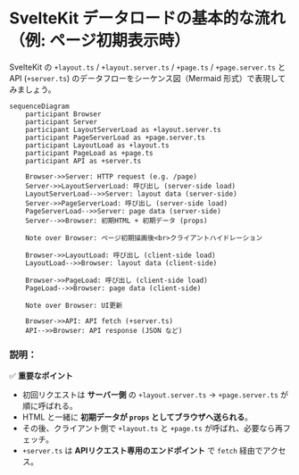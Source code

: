 # SvelteKit データロードの基本的な流れ（例: ページ初期表示時）

SvelteKit の `+layout.ts` / `+layout.server.ts` / `+page.ts` / `+page.server.ts` と API (`+server.ts`) のデータフローをシーケンス図（Mermaid 形式）で表現してみましょう。


```mermaid
sequenceDiagram
    participant Browser
    participant Server
    participant LayoutServerLoad as +layout.server.ts
    participant PageServerLoad as +page.server.ts
    participant LayoutLoad as +layout.ts
    participant PageLoad as +page.ts
    participant API as +server.ts

    Browser->>Server: HTTP request (e.g. /page)
    Server->>LayoutServerLoad: 呼び出し (server-side load)
    LayoutServerLoad-->>Server: layout data (server-side)
    Server->>PageServerLoad: 呼び出し (server-side load)
    PageServerLoad-->>Server: page data (server-side)
    Server-->>Browser: 初期HTML + 初期データ (props)

    Note over Browser: ページ初期描画後<br>クライアントハイドレーション

    Browser->>LayoutLoad: 呼び出し (client-side load)
    LayoutLoad-->>Browser: layout data (client-side)

    Browser->>PageLoad: 呼び出し (client-side load)
    PageLoad-->>Browser: page data (client-side)

    Note over Browser: UI更新

    Browser->>API: API fetch (+server.ts)
    API-->>Browser: API response (JSON など)
```

### 説明：

✅ **重要なポイント**

* 初回リクエストは **サーバー側** の `+layout.server.ts` → `+page.server.ts` が順に呼ばれる。
* HTML と一緒に **初期データが `props` としてブラウザへ送られる**。
* その後、クライアント側で `+layout.ts` と `+page.ts` が呼ばれ、必要なら再フェッチ。
* `+server.ts` は **APIリクエスト専用のエンドポイント** で `fetch` 経由でアクセス。

